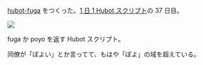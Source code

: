 [hubot-fuga][gh:bouzuya/hubot-fuga] をつくった。[1 日 1 Hubot スクリプト][hubot-script-per-day]の 37 日目。

![](http://img.f.hatena.ne.jp/images/fotolife/b/bouzuya/20140819/20140819224923.gif)

fuga か poyo を返す Hubot スクリプト。

同僚が「ぽよい」とか言ってて、もはや「ぽよ」の域を超えている。

[gh:bouzuya/hubot-fuga]: https://github.com/bouzuya/hubot-fuga
[hubot-script-per-day]: http://blog.bouzuya.net/posts?tags=hubot-script-per-day
